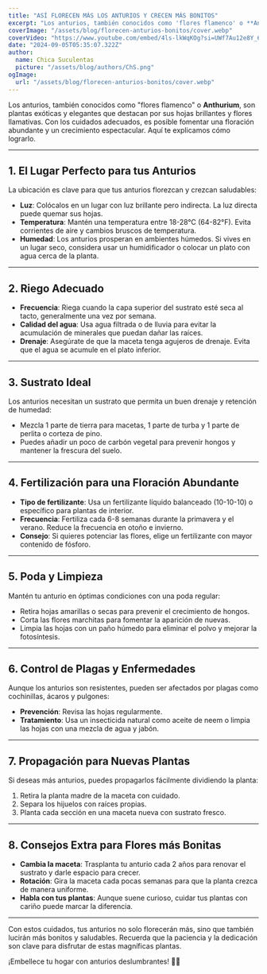 ```yaml
---
title: "ASÍ FLORECEN MÁS LOS ANTURIOS Y CRECEN MÁS BONITOS"
excerpt: "Los anturios, también conocidos como 'flores flamenco' o **Anthurium**, son plantas exóticas y elegantes que destacan por sus hojas brillantes y flores llamativas."
coverImage: "/assets/blog/florecen-anturios-bonitos/cover.webp"
coverVideo: "https://www.youtube.com/embed/4ls-lkWqKOg?si=UWf7Au12e8Y_6O8E"
date: "2024-09-05T05:35:07.322Z"
author:
  name: Chica Suculentas
  picture: "/assets/blog/authors/ChS.png"
ogImage:
  url: "/assets/blog/florecen-anturios-bonitos/cover.webp"
---
```


Los anturios, también conocidos como "flores flamenco" o **Anthurium**, son plantas exóticas y elegantes que destacan por sus hojas brillantes y flores llamativas. Con los cuidados adecuados, es posible fomentar una floración abundante y un crecimiento espectacular. Aquí te explicamos cómo lograrlo.

---

## 1. **El Lugar Perfecto para tus Anturios**

La ubicación es clave para que tus anturios florezcan y crezcan saludables:

- **Luz**: Colócalos en un lugar con luz brillante pero indirecta. La luz directa puede quemar sus hojas.
- **Temperatura**: Mantén una temperatura entre 18-28°C (64-82°F). Evita corrientes de aire y cambios bruscos de temperatura.
- **Humedad**: Los anturios prosperan en ambientes húmedos. Si vives en un lugar seco, considera usar un humidificador o colocar un plato con agua cerca de la planta.

---

## 2. **Riego Adecuado**

- **Frecuencia**: Riega cuando la capa superior del sustrato esté seca al tacto, generalmente una vez por semana.
- **Calidad del agua**: Usa agua filtrada o de lluvia para evitar la acumulación de minerales que puedan dañar las raíces.
- **Drenaje**: Asegúrate de que la maceta tenga agujeros de drenaje. Evita que el agua se acumule en el plato inferior.

---

## 3. **Sustrato Ideal**

Los anturios necesitan un sustrato que permita un buen drenaje y retención de humedad:

- Mezcla 1 parte de tierra para macetas, 1 parte de turba y 1 parte de perlita o corteza de pino.
- Puedes añadir un poco de carbón vegetal para prevenir hongos y mantener la frescura del suelo.

---

## 4. **Fertilización para una Floración Abundante**

- **Tipo de fertilizante**: Usa un fertilizante líquido balanceado (10-10-10) o específico para plantas de interior.
- **Frecuencia**: Fertiliza cada 6-8 semanas durante la primavera y el verano. Reduce la frecuencia en otoño e invierno.
- **Consejo**: Si quieres potenciar las flores, elige un fertilizante con mayor contenido de fósforo.

---

## 5. **Poda y Limpieza**

Mantén tu anturio en óptimas condiciones con una poda regular:

- Retira hojas amarillas o secas para prevenir el crecimiento de hongos.
- Corta las flores marchitas para fomentar la aparición de nuevas.
- Limpia las hojas con un paño húmedo para eliminar el polvo y mejorar la fotosíntesis.

---

## 6. **Control de Plagas y Enfermedades**

Aunque los anturios son resistentes, pueden ser afectados por plagas como cochinillas, ácaros y pulgones:

- **Prevención**: Revisa las hojas regularmente.
- **Tratamiento**: Usa un insecticida natural como aceite de neem o limpia las hojas con una mezcla de agua y jabón.

---

## 7. **Propagación para Nuevas Plantas**

Si deseas más anturios, puedes propagarlos fácilmente dividiendo la planta:

1. Retira la planta madre de la maceta con cuidado.
2. Separa los hijuelos con raíces propias.
3. Planta cada sección en una maceta nueva con sustrato fresco.

---

## 8. **Consejos Extra para Flores más Bonitas**

- **Cambia la maceta**: Trasplanta tu anturio cada 2 años para renovar el sustrato y darle espacio para crecer.
- **Rotación**: Gira la maceta cada pocas semanas para que la planta crezca de manera uniforme.
- **Habla con tus plantas**: Aunque suene curioso, cuidar tus plantas con cariño puede marcar la diferencia.

---

Con estos cuidados, tus anturios no solo florecerán más, sino que también lucirán más bonitos y saludables. Recuerda que la paciencia y la dedicación son clave para disfrutar de estas magníficas plantas.

¡Embellece tu hogar con anturios deslumbrantes! 🌺✨
